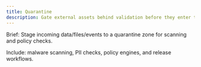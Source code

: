 ```yaml
---
title: Quarantine
description: Gate external assets behind validation before they enter trusted systems.
---
```


Brief: Stage incoming data/files/events to a quarantine zone for scanning and policy checks.

Include: malware scanning, PII checks, policy engines, and release workflows.
